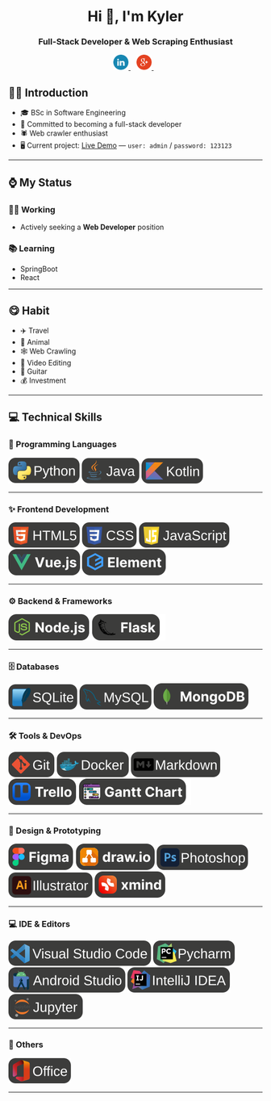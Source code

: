 <div align="center">
<h1>Hi 👋, I'm Kyler</h1>
<h3>Full-Stack Developer & Web Scraping Enthusiast</h3>
<p>
  <a href="https://linkedin.com/in/yourprofile" target="_blank">
    <img src="assets/Linkedin.svg" height="30" alt="LinkedIn" />
  </a>
  &nbsp;&nbsp;
  <a href="mailto:kwanho.job@gmail.com">
    <img src="assets/Gmail.svg" height="30" alt="Gmail" />
  </a>
  &nbsp;&nbsp;
</p>
</div>

## 😃‍💻 Introduction
- 🎓 BSc in Software Engineering
- 💼 Committed to becoming a full-stack developer
- 🕷️ Web crawler enthusiast
- 🖥️ Current project: [Live Demo](http://165.232.166.136/#/) — `user: admin` / `password: 123123`

---

## ⌚ My Status

### 👨‍💻 Working
- Actively seeking a **Web Developer** position

### 📚 Learning
- SpringBoot
- React

---

## 😋️ Habit
- ✈️ Travel
- 🐠 Animal
- 🕸️ Web Crawling
- 🎥 Video Editing
- 🎸 Guitar
- 💰 Investment

---

## 💻 Technical Skills

### 🐍 Programming Languages
[![Python](assets/Python.svg)](https://www.python.org)
[![Java](assets/Java.svg)](https://www.java.com)
[![Kotlin](assets/Kotlin.svg)](https://kotlinlang.org)

---

### ✨ Frontend Development
[![HTML](assets/HTML.svg)](https://developer.mozilla.org/en-US/docs/Web/HTML)
[![CSS](assets/CSS.svg)](https://developer.mozilla.org/en-US/docs/Web/CSS)
[![JavaScript](assets/JavaScript.svg)](https://developer.mozilla.org/en-US/docs/Web/JavaScript)
[![Vue.js](assets/Vue.js.svg)](https://vuejs.org)
[![Element](assets/Element.svg)](https://element-plus.org/en-US/)

---

### ⚙️ Backend & Frameworks
[![Node.js](assets/Node.js.svg)](https://nodejs.org)
[![Flask](assets/Flask.svg)](https://flask.palletsprojects.com)

---

### 🗄️ Databases
[![SQLite](assets/SQLite.svg)](https://www.sqlite.org)
[![MySQL](assets/MySQL.svg)](https://www.mysql.com)
[![MongoDB](assets/MongoDB.svg)](https://www.mongodb.com)

---

### 🛠️ Tools & DevOps
[![Git](assets/Git.svg)](https://git-scm.com)
[![Docker](assets/Docker.svg)](https://www.docker.com)
[![Markdown](assets/Markdown.svg)](https://www.markdownguide.org)
[![Trello](assets/Trello.svg)](https://trello.com)
[![Gantt Chart](assets/Gantt_Chart.svg)](https://en.wikipedia.org/wiki/Gantt_chart)

---

### 🎨 Design & Prototyping
[![Figma](assets/Figma.svg)](https://www.figma.com)
[![draw.io](assets/draw.io.svg)](https://www.drawio.com/)
[![Photoshop](assets/Photoshop.svg)](https://www.adobe.com/products/photoshop.html)
[![Illustrator](assets/Illustrator.svg)](https://www.adobe.com/products/illustrator.html)
[![xmind](assets/xmind.svg)](https://www.xmind.net)

---

### 💻 IDE & Editors
[![VS Code](assets/Visual_Studio_Code.svg)](https://code.visualstudio.com)
[![PyCharm](assets/Pycharm.svg)](https://www.jetbrains.com/pycharm)
[![Android Studio](assets/Android_Studio.svg)](https://developer.android.com/studio)
[![IntelliJ IDEA](assets/IntelliJ_IDEA.svg)](https://www.jetbrains.com/idea)
[![Jupyter](assets/Jupyter.svg)](https://jupyter.org)

---

### 🧾 Others
[![Office](assets/Office.svg)](https://www.microsoft.com/en-us/microsoft-365)

---
